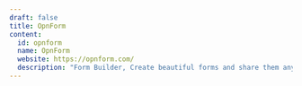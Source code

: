 ```yaml
---
draft: false
title: OpnForm
content:
  id: opnform
  name: OpnForm
  website: https://opnform.com/
  description: "Form Builder, Create beautiful forms and share them anywhere. It is super fast, you don't need to know how to code. It's an alternative to products like Typeform, JotForm, Tally, etc"
---
```

